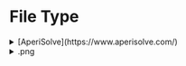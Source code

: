 # File Type

<details>
<summary> [AperiSolve](https://www.aperisolve.com/) </summary>

- Strings
- Binwalk
- Steghide
</details>

<details>
<summary>.png</summary>

- Strings
- Binwalk
</details>
